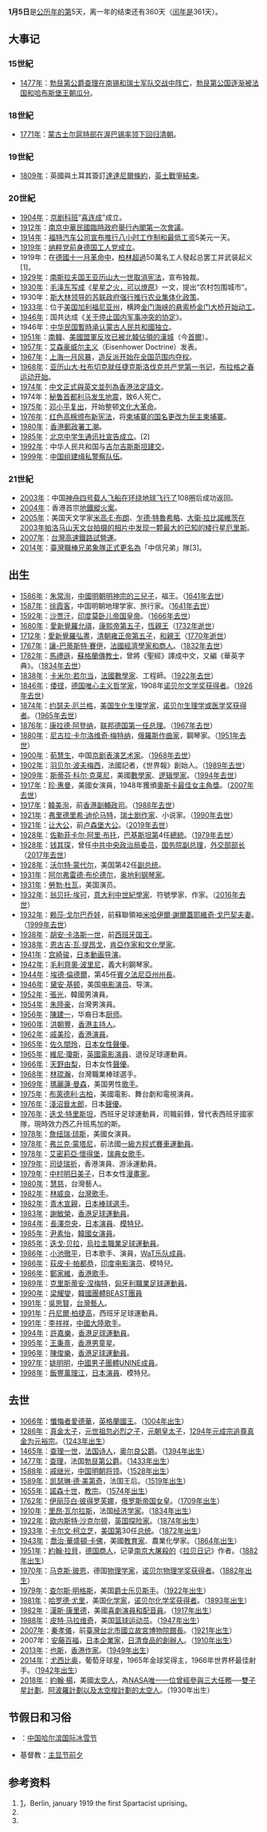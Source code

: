 **1月5日**是[公历年的第](../Page/公历.md "wikilink")5天，离一年的结束还有360天（[闰年是](../Page/闰年.md "wikilink")361天）。

## 大事记

### 15世紀

  - [1477年](../Page/1477年.md "wikilink")：[勃艮第公爵](../Page/勃艮第公爵.md "wikilink")[查理在](../Page/查理_\(勃艮第公爵\).md "wikilink")[南锡和](../Page/南锡.md "wikilink")[瑞士军队交战中阵亡](../Page/瑞士.md "wikilink")，[勃艮第公国逐渐被](../Page/勃艮第公国.md "wikilink")[法国和](../Page/法国.md "wikilink")[哈布斯堡王朝瓜分](../Page/哈布斯堡王朝.md "wikilink")。

### 18世紀

  - [1771年](../Page/1771年.md "wikilink")：[蒙古](../Page/蒙古.md "wikilink")[土尔扈特部在](../Page/土尔扈特.md "wikilink")[渥巴锡率领下回归](../Page/渥巴锡.md "wikilink")[清朝](../Page/清朝.md "wikilink")。

### 19世紀

  - [1809年](../Page/1809年.md "wikilink")：英國與土耳其簽訂[達達尼爾條約](../Page/達達尼爾條約.md "wikilink")，[英土戰爭結束](../Page/英土戰爭.md "wikilink")。

### 20世紀

  - [1904年](../Page/1904年.md "wikilink")：[京剧科班](../Page/京剧.md "wikilink")“[喜连成](../Page/喜连成.md "wikilink")”成立。
  - [1912年](../Page/1912年.md "wikilink")：[南京](../Page/南京.md "wikilink")[中華民國臨時政府舉行](../Page/中華民國臨時政府_\(南京\).md "wikilink")[內閣第一次會議](../Page/內閣.md "wikilink")。
  - [1914年](../Page/1914年.md "wikilink")：[福特汽车公司宣布推行](../Page/福特汽车公司.md "wikilink")[八小时工作制和](../Page/八小时工作制.md "wikilink")[最低工资](../Page/最低工资.md "wikilink")5美元一天。
  - [1919年](../Page/1919年.md "wikilink")：[纳粹党前身](../Page/纳粹党.md "wikilink")[德国工人党成立](../Page/德国工人党.md "wikilink")。
  - 1919年：在[德國十一月革命中](../Page/德國十一月革命.md "wikilink")，[柏林超過](../Page/柏林.md "wikilink")50萬名工人發起总罢工并武装起义\[1\]。
  - [1929年](../Page/1929年.md "wikilink")：[南斯拉夫国王](../Page/南斯拉夫.md "wikilink")[亚历山大一世取消](../Page/亚历山大一世_\(南斯拉夫\).md "wikilink")[宪法](../Page/宪法.md "wikilink")，宣布独裁。
  - [1930年](../Page/1930年.md "wikilink")：[毛泽东写成](../Page/毛泽东.md "wikilink")《[星星之火，可以燎原](../Page/星星之火，可以燎原.md "wikilink")》一文，提出“农村包围城市”。
  - 1930年：[斯大林领导的](../Page/斯大林.md "wikilink")[苏联政府强行推行农业集体化政策](../Page/苏联.md "wikilink")。
  - [1933年](../Page/1933年.md "wikilink")：位于[美国](../Page/美国.md "wikilink")[加利福尼亚州](../Page/加利福尼亚州.md "wikilink")，横跨[金门海峡的](../Page/金门海峡_\(美国\).md "wikilink")[悬索桥](../Page/悬索桥.md "wikilink")[金门大桥开始动工](../Page/金门大桥.md "wikilink")。
  - [1946年](../Page/1946年.md "wikilink")：国共达成《[关于停止国内军事冲突的协定](../Page/关于停止国内军事冲突的协定.md "wikilink")》。
  - 1946年：[中华民国暫時承认](../Page/中华民国.md "wikilink")[蒙古人民共和國独立](../Page/外蒙古独立.md "wikilink")。
  - [1951年](../Page/1951年.md "wikilink")：[南韓](../Page/南韓.md "wikilink")、[美國盟軍反攻已被](../Page/美國.md "wikilink")[北韓佔領的漢城](../Page/北韓.md "wikilink")（今[首爾](../Page/首爾.md "wikilink")）。
  - [1957年](../Page/1957年.md "wikilink")：[艾森豪威尔主义](../Page/艾森豪威尔主义.md "wikilink")（Eisenhower
    Doctrine）发表。
  - [1967年](../Page/1967年.md "wikilink")：[上海](../Page/上海.md "wikilink")[一月风暴](../Page/一月风暴.md "wikilink")，[造反派开始在全国范围内夺权](../Page/造反派.md "wikilink")。
  - [1968年](../Page/1968年.md "wikilink")：[亚历山大·杜布切克就任](../Page/亚历山大·杜布切克.md "wikilink")[捷克斯洛伐克共产党第一书记](../Page/捷克斯洛伐克共产党.md "wikilink")，[布拉格之春运动开始](../Page/布拉格之春.md "wikilink")。
  - [1974年](../Page/1974年.md "wikilink")：[中文正式與](../Page/中文.md "wikilink")[英文並列為](../Page/英文.md "wikilink")[香港法定語文](../Page/香港法定語文.md "wikilink")。
  - 1974年：[秘鲁首都](../Page/秘鲁.md "wikilink")[利马发生地震](../Page/利马.md "wikilink")，致6人死亡。
  - [1975年](../Page/1975年.md "wikilink")：[邓小平复出](../Page/邓小平.md "wikilink")，开始整顿[文化大革命](../Page/文化大革命.md "wikilink")。
  - [1976年](../Page/1976年.md "wikilink")：[红色高棉颁布新](../Page/红色高棉.md "wikilink")[宪法](../Page/宪法.md "wikilink")，将[柬埔寨的国名更改为](../Page/柬埔寨.md "wikilink")[民主柬埔寨](../Page/民主柬埔寨.md "wikilink")。
  - [1980年](../Page/1980年.md "wikilink")：[香港](../Page/香港.md "wikilink")[郵政署工潮](../Page/郵政署.md "wikilink")。
  - [1985年](../Page/1985年.md "wikilink")：[北京中学生通讯社宣告成立](../Page/北京中学生通讯社.md "wikilink")。\[2\]
  - [1992年](../Page/1992年.md "wikilink")：中华人民共和国与[吉尔吉斯斯坦建交](../Page/吉尔吉斯斯坦.md "wikilink")。
  - [1999年](../Page/1999年.md "wikilink")：[中国组建](../Page/中国.md "wikilink")[缉私警察队伍](../Page/缉私警察.md "wikilink")。

### 21世紀

  - [2003年](../Page/2003年.md "wikilink")：中国[神舟四号载人飞船在环绕地球飞行了](../Page/神舟四号.md "wikilink")108圈后成功返回。
  - [2004年](../Page/2004年.md "wikilink")：香港首宗[地鐵](../Page/香港地鐵.md "wikilink")[縱火案](../Page/2004年香港地鐵縱火案.md "wikilink")。
  - [2005年](../Page/2005年.md "wikilink")：美国天文学家[米高·E·布朗](../Page/米高·E·布朗.md "wikilink")、[乍德·特魯希略](../Page/乍德·特魯希略.md "wikilink")、[大衛·拉比諾維茨在](../Page/大衛·拉比諾維茨.md "wikilink")[2003年](../Page/2003年.md "wikilink")[帕洛马山天文台拍摄的相片中发现一颗最大的已知的](../Page/帕洛马山天文台.md "wikilink")[矮行星](../Page/矮行星.md "wikilink")[厄里斯](../Page/阋神星.md "wikilink")。
  - [2007年](../Page/2007年.md "wikilink")：[台灣高速鐵路試營運](../Page/台灣高速鐵路.md "wikilink")。
  - [2014年](../Page/2014年.md "wikilink")：[臺灣](../Page/臺灣.md "wikilink")[職棒](../Page/職業棒球.md "wikilink")[兄弟象隊正式更名為](../Page/兄弟象.md "wikilink")「中信兄弟」隊\[3\]。

## 出生

  - [1586年](../Page/1586年.md "wikilink")：[朱常洵](../Page/朱常洵.md "wikilink")，[中國](../Page/中國.md "wikilink")[明朝](../Page/明朝.md "wikilink")[明神宗的三兒子](../Page/明神宗.md "wikilink")，福王。（[1641年去世](../Page/1641年.md "wikilink")）
  - [1587年](../Page/1587年.md "wikilink")：[徐霞客](../Page/徐霞客.md "wikilink")，中国明朝地理学家、旅行家。（[1641年去世](../Page/1641年.md "wikilink")）
  - [1592年](../Page/1592年.md "wikilink")：[沙贾汗](../Page/沙贾汗.md "wikilink")，[印度](../Page/印度.md "wikilink")[莫卧儿帝国皇帝](../Page/莫卧儿帝国.md "wikilink")。（[1666年去世](../Page/1666年.md "wikilink")）
  - [1680年](../Page/1680年.md "wikilink")：[愛新覺羅](../Page/愛新覺羅.md "wikilink")[允祺](../Page/允祺.md "wikilink")，[康熙帝第五子](../Page/康熙帝.md "wikilink")，[恆親王](../Page/恆親王.md "wikilink")（[1732年逝世](../Page/1732年.md "wikilink")）
  - [1712年](../Page/1712年.md "wikilink")：[愛新覺羅](../Page/愛新覺羅.md "wikilink")[弘晝](../Page/弘晝.md "wikilink")，[清朝](../Page/清朝.md "wikilink")[雍正帝第五子](../Page/雍正帝.md "wikilink")，[和親王](../Page/和親王.md "wikilink")（[1770年逝世](../Page/1770年.md "wikilink")）
  - [1767年](../Page/1767年.md "wikilink")：[讓-巴蒂斯特·賽伊](../Page/讓-巴蒂斯特·賽伊.md "wikilink")，[法國經濟學家和商人](../Page/法國.md "wikilink")。（[1832年去世](../Page/1832年.md "wikilink")）
  - [1782年](../Page/1782年.md "wikilink")：[馬禮遜](../Page/馬禮遜.md "wikilink")，[蘇格蘭傳教士](../Page/蘇格蘭.md "wikilink")，曾將《聖經》譯成中文，又編《華英字典》。（[1834年去世](../Page/1834年.md "wikilink")）
  - [1838年](../Page/1838年.md "wikilink")：[卡米尔·若尔当](../Page/卡米尔·若尔当.md "wikilink")，[法國數學家](../Page/法國.md "wikilink")、工程師。（[1922年去世](../Page/1922年.md "wikilink")）
  - [1846年](../Page/1846年.md "wikilink")：[倭铿](../Page/倭铿.md "wikilink")，[德国](../Page/德国.md "wikilink")[唯心主义](../Page/唯心主义.md "wikilink")[哲学家](../Page/哲学家.md "wikilink")，1908年[诺贝尔文学奖获得者](../Page/诺贝尔文学奖.md "wikilink")。（[1926年去世](../Page/1926年.md "wikilink")）
  - [1874年](../Page/1874年.md "wikilink")：[约瑟夫·厄兰格](../Page/约瑟夫·厄兰格.md "wikilink")，[美国生化生理学家](../Page/美国.md "wikilink")，[诺贝尔生理学或医学奖获得者](../Page/诺贝尔生理学或医学奖.md "wikilink")。（[1965年去世](../Page/1965年.md "wikilink")）
  - [1876年](../Page/1876年.md "wikilink")：[康拉德·阿登纳](../Page/康拉德·阿登纳.md "wikilink")，[联邦德国第一任](../Page/联邦德国.md "wikilink")[总理](../Page/德国总理.md "wikilink")。（[1967年去世](../Page/1967年.md "wikilink")）
  - [1880年](../Page/1880年.md "wikilink")：[尼古拉·卡尔洛维奇·梅特纳](../Page/尼古拉·卡尔洛维奇·梅特纳.md "wikilink")，[俄羅斯作曲家](../Page/俄羅斯.md "wikilink")，鋼琴家。（[1951年去世](../Page/1951年.md "wikilink")）
  - [1900年](../Page/1900年.md "wikilink")：[荀慧生](../Page/荀慧生.md "wikilink")，中国[京剧表演](../Page/京剧.md "wikilink")[艺术家](../Page/艺术家.md "wikilink")。（[1968年去世](../Page/1968年.md "wikilink")）
  - [1902年](../Page/1902年.md "wikilink")：[羽贝尔·波夫梅西](../Page/羽贝尔·波夫梅西.md "wikilink")，法國記者，《世界報》創始人。（[1989年去世](../Page/1989年.md "wikilink")）
  - [1909年](../Page/1909年.md "wikilink")：[斯蒂芬·科尔·克莱尼](../Page/斯蒂芬·科尔·克莱尼.md "wikilink")，美國[數學家](../Page/數學家.md "wikilink")、[逻辑學家](../Page/逻辑學.md "wikilink")。（[1994年去世](../Page/1994年.md "wikilink")）
  - [1917年](../Page/1917年.md "wikilink")：[珍·惠曼](../Page/珍·惠曼.md "wikilink")，美國女演員，1948年獲頒[奧斯卡最佳女主角獎](../Page/奧斯卡最佳女主角獎.md "wikilink")。（[2007年去世](../Page/2007年.md "wikilink")）
  - [1917年](../Page/1917年.md "wikilink")：[韓美洵](../Page/韓美洵.md "wikilink")，前[香港](../Page/香港.md "wikilink")[副輔政司](../Page/香港輔政司.md "wikilink")。（[1988年去世](../Page/1988年.md "wikilink")）
  - [1921年](../Page/1921年.md "wikilink")：[弗里德里希·迪伦马特](../Page/弗里德里希·迪伦马特.md "wikilink")，[瑞士剧作家](../Page/瑞士.md "wikilink")、小说家。（[1990年去世](../Page/1990年.md "wikilink")）
  - [1921年](../Page/1921年.md "wikilink")：[让大公](../Page/让_\(卢森堡大公\).md "wikilink")，前[卢森堡](../Page/卢森堡.md "wikilink")[大公](../Page/卢森堡大公.md "wikilink")。（[2019年去世](../Page/2019年.md "wikilink")）
  - [1928年](../Page/1928年.md "wikilink")：[佐勒菲卡尔·阿里·布托](../Page/佐勒菲卡尔·阿里·布托.md "wikilink")，[巴基斯坦第](../Page/巴基斯坦.md "wikilink")4任[總統](../Page/巴基斯坦總統.md "wikilink")。（[1979年去世](../Page/1979年.md "wikilink")）
  - [1928年](../Page/1928年.md "wikilink")：[钱其琛](../Page/钱其琛.md "wikilink")，曾任[中共中央政治局委员](../Page/中国共产党中央政治局.md "wikilink")，[国务院副总理](../Page/中华人民共和国国务院副总理.md "wikilink")，[外交部部长](../Page/中华人民共和国外交部.md "wikilink")（[2017年去世](../Page/2017年.md "wikilink")）
  - [1928年](../Page/1928年.md "wikilink")：[沃尔特·蒙代尔](../Page/沃尔特·蒙代尔.md "wikilink")，美国第42任[副总统](../Page/副总统.md "wikilink")。
  - [1931年](../Page/1931年.md "wikilink")：[阿尔弗雷德·布伦德尔](../Page/阿尔弗雷德·布伦德尔.md "wikilink")，[奥地利](../Page/奥地利.md "wikilink")[钢琴家](../Page/钢琴家.md "wikilink")。
  - [1931年](../Page/1931年.md "wikilink")：[勞勃·杜瓦](../Page/勞勃·杜瓦.md "wikilink")，美国演员。
  - [1932年](../Page/1932年.md "wikilink")：[翁贝托·埃可](../Page/翁贝托·埃可.md "wikilink")，[意大利中世紀學家](../Page/意大利.md "wikilink")、符號學家、作家。（[2016年去世](../Page/2016年.md "wikilink")）
  - [1932年](../Page/1932年.md "wikilink")：[赖莎·戈尔巴乔娃](../Page/赖莎·戈尔巴乔娃.md "wikilink")，前蘇聯領袖[米哈伊爾·謝爾蓋耶維奇·戈巴契夫妻](../Page/米哈伊爾·謝爾蓋耶維奇·戈巴契夫.md "wikilink")。（[1999年去世](../Page/1999年.md "wikilink")）
  - [1938年](../Page/1938年.md "wikilink")：[胡安·卡洛斯一世](../Page/胡安·卡洛斯一世.md "wikilink")，前[西班牙国王](../Page/西班牙.md "wikilink")。
  - [1938年](../Page/1938年.md "wikilink")：[恩古吉·瓦·提昂戈](../Page/恩古吉·瓦·提昂戈.md "wikilink")，[肯亞作家和文化學家](../Page/肯亞.md "wikilink")。
  - [1941年](../Page/1941年.md "wikilink")：[宫崎骏](../Page/宫崎骏.md "wikilink")，[日本](../Page/日本.md "wikilink")[動画](../Page/動画.md "wikilink")[导演](../Page/导演.md "wikilink")。
  - [1942年](../Page/1942年.md "wikilink")：[毛利齊奧·波里尼](../Page/毛利齊奧·波里尼.md "wikilink")，義大利鋼琴家。
  - [1944年](../Page/1944年.md "wikilink")：[埃德·倫德爾](../Page/埃德·倫德爾.md "wikilink")，第45任[賓夕法尼亞州州長](../Page/賓夕法尼亞州.md "wikilink")。
  - [1946年](../Page/1946年.md "wikilink")：[黛安·基顿](../Page/黛安·基顿.md "wikilink")，美国[电影](../Page/电影.md "wikilink")[演员](../Page/演员.md "wikilink")、导演。
  - [1952年](../Page/1952年.md "wikilink")：[張光](../Page/張光_\(演員\).md "wikilink")，韓國男演員。
  - [1954年](../Page/1954年.md "wikilink")：[朱陸豪](../Page/朱陸豪.md "wikilink")，台灣男演員。
  - [1956年](../Page/1956年.md "wikilink")：[陳建一](../Page/陳建一.md "wikilink")，华裔日本[厨师](../Page/厨师.md "wikilink")。
  - [1960年](../Page/1960年.md "wikilink")：[洪朝豐](../Page/洪朝豐.md "wikilink")，[香港主持人](../Page/香港.md "wikilink")。
  - [1962年](../Page/1962年.md "wikilink")：[戚美珍](../Page/戚美珍.md "wikilink")，[香港演員](../Page/香港.md "wikilink")。
  - [1965年](../Page/1965年.md "wikilink")：[佐久間玲](../Page/佐久間玲.md "wikilink")，[日本女性聲優](../Page/日本.md "wikilink")。
  - [1965年](../Page/1965年.md "wikilink")：[維尼·瓊斯](../Page/維尼·瓊斯.md "wikilink")，[英國電影演員](../Page/英國.md "wikilink")、退役足球運動員。
  - [1966年](../Page/1966年.md "wikilink")：[天野由梨](../Page/天野由梨.md "wikilink")，日本女性[聲優](../Page/聲優.md "wikilink")。
  - [1968年](../Page/1968年.md "wikilink")：[林琨瀚](../Page/林琨瀚.md "wikilink")，台灣職業棒球選手。
  - [1969年](../Page/1969年.md "wikilink")：[瑪麗蓮·曼森](../Page/瑪麗蓮·曼森.md "wikilink")，美国男性[歌手](../Page/歌手.md "wikilink")。
  - [1975年](../Page/1975年.md "wikilink")：[布萊德利·古柏](../Page/布萊德利·古柏.md "wikilink")，美國電影、舞台劇和電視演員。
  - [1976年](../Page/1976年.md "wikilink")：[淺沼晉太郎](../Page/淺沼晉太郎.md "wikilink")，日本[聲優](../Page/聲優.md "wikilink")。
  - [1976年](../Page/1976年.md "wikilink")：[迭戈·特里斯坦](../Page/迭戈·特里斯坦.md "wikilink")，西班牙足球運動員，司職前鋒，曾代表西班牙國家隊，現時效力西乙升班馬加的斯。
  - [1978年](../Page/1978年.md "wikilink")：[詹纽瑞·琼斯](../Page/詹纽瑞·琼斯.md "wikilink")，美國女演員。
  - [1978年](../Page/1978年.md "wikilink")：[弗兰克·蒙塔尼](../Page/弗兰克·蒙塔尼.md "wikilink")，前法國[一級方程式賽車運動員](../Page/一級方程式賽車.md "wikilink")。
  - [1978年](../Page/1978年.md "wikilink")：[艾密莉亞·懷得堡](../Page/艾密莉亞·懷得堡.md "wikilink")，[瑞典女歌手](../Page/瑞典.md "wikilink")。
  - [1979年](../Page/1979年.md "wikilink")：[司徒瑞祈](../Page/司徒瑞祈.md "wikilink")，香港演員、游泳運動員。
  - [1979年](../Page/1979年.md "wikilink")：[中村明日美子](../Page/中村明日美子.md "wikilink")，日本女性[漫畫家](../Page/漫畫家.md "wikilink")。
  - [1980年](../Page/1980年.md "wikilink")：[慧慈](../Page/慧慈.md "wikilink")，台灣藝人。
  - [1982年](../Page/1982年.md "wikilink")：[林威良](../Page/林威良.md "wikilink")，[台灣歌手](../Page/台灣歌手.md "wikilink")。
  - [1982年](../Page/1982年.md "wikilink")：[青木宣親](../Page/青木宣親.md "wikilink")，[日本棒球選手](../Page/日本.md "wikilink")。
  - [1983年](../Page/1983年.md "wikilink")：[謝敏榮](../Page/謝敏榮.md "wikilink")，[香港足球運動員](../Page/香港.md "wikilink")。
  - [1984年](../Page/1984年.md "wikilink")：[長澤奈央](../Page/長澤奈央.md "wikilink")，[日本演員](../Page/日本.md "wikilink")、[模特兒](../Page/模特兒.md "wikilink")。
  - [1985年](../Page/1985年.md "wikilink")：[尹素怡](../Page/尹素怡.md "wikilink")，[韓國女演員](../Page/韓國.md "wikilink")。
  - [1985年](../Page/1985年.md "wikilink")：[迭戈·贝拉](../Page/迭戈·贝拉.md "wikilink")，[烏拉圭職業足球運動員](../Page/烏拉圭.md "wikilink")。
  - [1986年](../Page/1986年.md "wikilink")：[小池徹平](../Page/小池徹平.md "wikilink")，日本歌手、演員，[WaT乐队成員](../Page/WaT.md "wikilink")。
  - [1986年](../Page/1986年.md "wikilink")：[荻皮卡·帕都恭](../Page/荻皮卡·帕都恭.md "wikilink")，[印度电影演员](../Page/印度.md "wikilink")、模特兒。
  - [1986年](../Page/1986年.md "wikilink")：[鄭家維](../Page/鄭家維.md "wikilink")，[香港歌手](../Page/香港.md "wikilink")。
  - [1989年](../Page/1989年.md "wikilink")：[克里斯蒂安·涅梅特](../Page/克里斯蒂安·涅梅特.md "wikilink")，[匈牙利職業足球運動員](../Page/匈牙利.md "wikilink")。
  - [1990年](../Page/1990年.md "wikilink")：[梁耀燮](../Page/梁耀燮.md "wikilink")，[韓國團體](../Page/韓國.md "wikilink")[BEAST團員](../Page/BEAST.md "wikilink")
  - [1991年](../Page/1991年.md "wikilink")：[吳思賢](../Page/吳思賢_\(藝人\).md "wikilink")，[台灣藝人](../Page/台灣.md "wikilink")。
  - [1991年](../Page/1991年.md "wikilink")：[丹尼爾·柏捷高](../Page/丹尼爾·柏捷高.md "wikilink")，西班牙足球運動員。
  - [1991年](../Page/1991年.md "wikilink")：[李祥祥](../Page/李祥祥.md "wikilink")，[中國大陸歌手](../Page/中國.md "wikilink")。
  - [1994年](../Page/1994年.md "wikilink")：[許嘉樂](../Page/許嘉樂.md "wikilink")，[香港足球運動員](../Page/香港.md "wikilink")。
  - [1995年](../Page/1995年.md "wikilink")：[王秉熹](../Page/:zh-yue:王秉熹.md "wikilink")，[香港男童星](../Page/香港.md "wikilink")。
  - [1996年](../Page/1996年.md "wikilink")：[陳俊樂](../Page/陳俊樂.md "wikilink")，[香港足球運動員](../Page/香港.md "wikilink")。
  - [1997年](../Page/1997年.md "wikilink")：[姚明明](../Page/姚明明.md "wikilink")，[中國男子團體](../Page/中國.md "wikilink")[UNINE成員](../Page/UNINE.md "wikilink")。
  - [1998年](../Page/1998年.md "wikilink")：[飯豐萬理江](../Page/飯豐萬理江.md "wikilink")，[日本演員](../Page/日本.md "wikilink")、模特兒。

## 去世

  - [1066年](../Page/1066年.md "wikilink")：[懺悔者愛德華](../Page/愛德華_\(懺悔者\).md "wikilink")，[英格蘭國王](../Page/英格蘭.md "wikilink")。（[1004年出生](../Page/1004年.md "wikilink")）
  - [1286年](../Page/1286年.md "wikilink")：[真金太子](../Page/真金.md "wikilink")，[元世祖忽必烈之子](../Page/元世祖.md "wikilink")，[元朝皇太子](../Page/元朝.md "wikilink")，[1294年](../Page/1294年.md "wikilink")[元成宗追尊真金为](../Page/元成宗.md "wikilink")[元裕宗](../Page/元裕宗.md "wikilink")。（[1243年出生](../Page/1243年.md "wikilink")）
  - [1465年](../Page/1465年.md "wikilink")：[查理一世](../Page/查理一世_\(奥尔良公爵\).md "wikilink")，[法国诗人](../Page/法国.md "wikilink")，[奥尔良公爵](../Page/奥尔良公爵.md "wikilink")。（[1394年出生](../Page/1394年.md "wikilink")）
  - [1477年](../Page/1477年.md "wikilink")：[查理](../Page/查理_\(勃艮第公爵\).md "wikilink")，法国[勃艮第公爵](../Page/勃艮第公爵.md "wikilink")。（[1433年出生](../Page/1433年.md "wikilink")）
  - [1588年](../Page/1588年.md "wikilink")：[戚继光](../Page/戚继光.md "wikilink")，[中国](../Page/中国.md "wikilink")[明朝将领](../Page/明朝.md "wikilink")。（[1528年出生](../Page/1528年.md "wikilink")）
  - [1589年](../Page/1589年.md "wikilink")：[凯瑟琳·德·美第奇](../Page/凯瑟琳·德·美第奇.md "wikilink")，法国王后。（[1519年出生](../Page/1519年.md "wikilink")）
  - [1655年](../Page/1655年.md "wikilink")：[諾森十世](../Page/諾森十世.md "wikilink")，[教宗](../Page/教宗.md "wikilink")。（[1574年出生](../Page/1574年.md "wikilink")）
  - [1762年](../Page/1762年.md "wikilink")：[伊丽莎白·彼得罗芙娜](../Page/伊丽莎白·彼得罗芙娜.md "wikilink")，[俄罗斯帝国女皇](../Page/俄罗斯帝国.md "wikilink")。（[1709年出生](../Page/1709年.md "wikilink")）
  - [1910年](../Page/1910年.md "wikilink")：[里昂·瓦尔拉斯](../Page/里昂·瓦尔拉斯.md "wikilink")，法国[经济学家](../Page/经济学家.md "wikilink")。（[1834年出生](../Page/1834年.md "wikilink")）
  - [1922年](../Page/1922年.md "wikilink")：[欧内斯特·沙克尔顿](../Page/欧内斯特·沙克尔顿.md "wikilink")，[英国](../Page/英国.md "wikilink")[探险家](../Page/探险家.md "wikilink")。（[1874年出生](../Page/1874年.md "wikilink")）
  - [1933年](../Page/1933年.md "wikilink")：[卡尔文·柯立芝](../Page/卡尔文·柯立芝.md "wikilink")，[美国第](../Page/美国.md "wikilink")30任[总统](../Page/美国总统.md "wikilink")。（[1872年出生](../Page/1872年.md "wikilink")）
  - [1943年](../Page/1943年.md "wikilink")：[喬治·華盛頓·卡佛](../Page/喬治·華盛頓·卡佛.md "wikilink")，美國[教育家](../Page/教育家.md "wikilink")、農業化學家。（[1864年出生](../Page/1864年.md "wikilink")）
  - [1951年](../Page/1951年.md "wikilink")：[約翰·拉貝](../Page/約翰·拉貝.md "wikilink")，[德国商人](../Page/德国.md "wikilink")，记录[南京大屠殺的](../Page/南京大屠殺.md "wikilink")《[拉贝日记](../Page/拉贝日记.md "wikilink")》作者。（[1882年出生](../Page/1882年.md "wikilink")）
  - [1970年](../Page/1970年.md "wikilink")：[马克斯·玻恩](../Page/马克斯·玻恩.md "wikilink")，德国[物理学家](../Page/物理学家.md "wikilink")，[诺贝尔物理学奖获得者](../Page/诺贝尔物理学奖.md "wikilink")。（[1882年出生](../Page/1882年.md "wikilink")）
  - [1979年](../Page/1979年.md "wikilink")：[查尔斯·明格斯](../Page/查尔斯·明格斯.md "wikilink")，美国[爵士乐](../Page/爵士乐.md "wikilink")[贝斯手](../Page/贝斯手.md "wikilink")。（[1922年出生](../Page/1922年.md "wikilink")）
  - [1981年](../Page/1981年.md "wikilink")：[哈罗德·尤里](../Page/哈罗德·尤里.md "wikilink")，美国[化学家](../Page/化学家.md "wikilink")，[诺贝尔化学奖获得者](../Page/诺贝尔化学奖.md "wikilink")。（[1893年出生](../Page/1893年.md "wikilink")）
  - [1982年](../Page/1982年.md "wikilink")：[漢斯·康里德](../Page/漢斯·康里德.md "wikilink")，美國[喜劇](../Page/喜劇.md "wikilink")[演員和](../Page/演員.md "wikilink")[配音員](../Page/配音員.md "wikilink")。（[1917年出生](../Page/1917年.md "wikilink")）
  - [1988年](../Page/1988年.md "wikilink")：[皮特·马拉维奇](../Page/皮特·马拉维奇.md "wikilink")，美国[篮球](../Page/篮球.md "wikilink")[运动员](../Page/运动员.md "wikilink")。（[1947年出生](../Page/1947年.md "wikilink")）
  - [2007年](../Page/2007年.md "wikilink")：[秦孝儀](../Page/秦孝儀.md "wikilink")，前[臺灣](../Page/臺灣.md "wikilink")[台北市](../Page/台北市.md "wikilink")[國立故宮博物院館長](../Page/國立故宮博物院.md "wikilink")。（[1921年出生](../Page/1921年.md "wikilink")）
  - 2007年：[安藤百福](../Page/安藤百福.md "wikilink")，[日本](../Page/日本.md "wikilink")[企業家](../Page/企業家.md "wikilink")，[日清食品的創辦人](../Page/日清食品.md "wikilink")。（[1910年出生](../Page/1910年.md "wikilink")）
  - [2013年](../Page/2013年.md "wikilink")：[也斯](../Page/也斯.md "wikilink")，[香港作家](../Page/香港.md "wikilink")。（[1949年出生](../Page/1949年.md "wikilink")）
  - [2014年](../Page/2014年.md "wikilink")：[尤西比奥](../Page/尤西比奥.md "wikilink")，葡萄牙球星，1965年金球奖得主，1966年世界杯最佳射手。（[1942年出生](../Page/1942年.md "wikilink")）
  - [2018年](../Page/2018年.md "wikilink")：[約翰·楊](../Page/約翰·楊.md "wikilink")，美國[太空人](../Page/太空人.md "wikilink")，為[NASA唯一一位曾經參與三大任務](../Page/NASA.md "wikilink")──[雙子星計劃](../Page/雙子星計劃.md "wikilink")、[阿波羅計劃以及](../Page/阿波羅計劃.md "wikilink")[太空梭計劃的太空人](../Page/美國太空梭計劃.md "wikilink")。（1930年出生）

## 节假日和习俗

  - ：[中国哈尔滨国际冰雪节](../Page/中国哈尔滨国际冰雪节.md "wikilink")

  - 基督教：[主显节前夕](../Page/主显节前夕.md "wikilink")

## 参考资料

1.  [1](http://www.ww1-propaganda-cards.com/revolution\(2\).html)，Berlin,
    january 1919 the first Spartacist uprising。
2.
3.